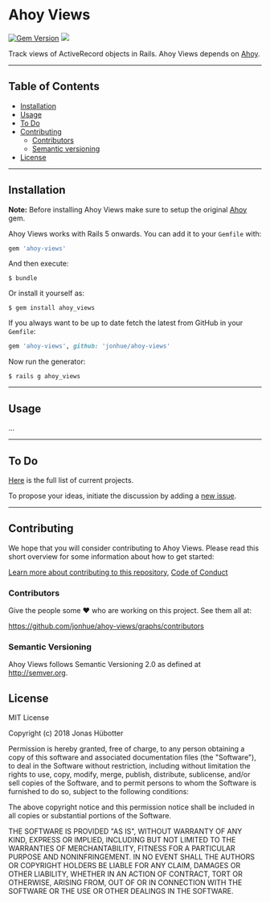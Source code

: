 # Ahoy Views

[![Gem Version](https://badge.fury.io/rb/ahoy-views.svg)](https://badge.fury.io/rb/ahoy-views) <img src="https://travis-ci.org/jonhue/ahoy-views.svg?branch=master" />

Track views of ActiveRecord objects in Rails. Ahoy Views depends on [Ahoy](https://github.com/ankane/ahoy).

---

## Table of Contents

* [Installation](#installation)
* [Usage](#usage)
* [To Do](#to-do)
* [Contributing](#contributing)
    * [Contributors](#contributors)
    * [Semantic versioning](#semantic-versioning)
* [License](#license)

---

## Installation

**Note:** Before installing Ahoy Views make sure to setup the original [Ahoy](https://github.com/ankane/ahoy) gem.

Ahoy Views works with Rails 5 onwards. You can add it to your `Gemfile` with:

```ruby
gem 'ahoy-views'
```

And then execute:

    $ bundle

Or install it yourself as:

    $ gem install ahoy_views

If you always want to be up to date fetch the latest from GitHub in your `Gemfile`:

```ruby
gem 'ahoy-views', github: 'jonhue/ahoy-views'
```

Now run the generator:

    $ rails g ahoy_views

---

## Usage

...

---

## To Do

[Here](https://github.com/jonhue/ahoy-views/projects/1) is the full list of current projects.

To propose your ideas, initiate the discussion by adding a [new issue](https://github.com/jonhue/ahoy-views/issues/new).

---

## Contributing

We hope that you will consider contributing to Ahoy Views. Please read this short overview for some information about how to get started:

[Learn more about contributing to this repository](CONTRIBUTING.md), [Code of Conduct](CODE_OF_CONDUCT.md)

### Contributors

Give the people some :heart: who are working on this project. See them all at:

https://github.com/jonhue/ahoy-views/graphs/contributors

### Semantic Versioning

Ahoy Views follows Semantic Versioning 2.0 as defined at http://semver.org.

## License

MIT License

Copyright (c) 2018 Jonas Hübotter

Permission is hereby granted, free of charge, to any person obtaining a copy
of this software and associated documentation files (the "Software"), to deal
in the Software without restriction, including without limitation the rights
to use, copy, modify, merge, publish, distribute, sublicense, and/or sell
copies of the Software, and to permit persons to whom the Software is
furnished to do so, subject to the following conditions:

The above copyright notice and this permission notice shall be included in all
copies or substantial portions of the Software.

THE SOFTWARE IS PROVIDED "AS IS", WITHOUT WARRANTY OF ANY KIND, EXPRESS OR
IMPLIED, INCLUDING BUT NOT LIMITED TO THE WARRANTIES OF MERCHANTABILITY,
FITNESS FOR A PARTICULAR PURPOSE AND NONINFRINGEMENT. IN NO EVENT SHALL THE
AUTHORS OR COPYRIGHT HOLDERS BE LIABLE FOR ANY CLAIM, DAMAGES OR OTHER
LIABILITY, WHETHER IN AN ACTION OF CONTRACT, TORT OR OTHERWISE, ARISING FROM,
OUT OF OR IN CONNECTION WITH THE SOFTWARE OR THE USE OR OTHER DEALINGS IN THE
SOFTWARE.
